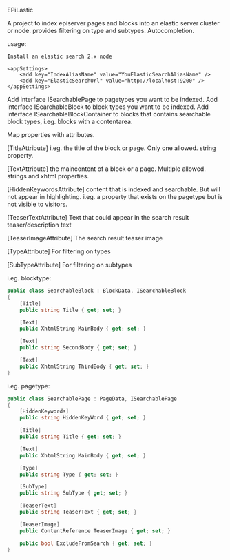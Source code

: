 EPiLastic

A project to index episerver pages and blocks into an elastic server cluster or node.
provides filtering on type and subtypes. Autocompletion. 

usage:

	Install an elastic search 2.x node

	<appSettings>
		<add key="IndexAliasName" value="YouElasticSearchAliasName" />
		<add key="ElasticSearchUrl" value="http://localhost:9200" />
	</appSettings>

Add interface ISearchablePage to pagetypes you want to be indexed.
Add interface ISearchableBlock to block types you want to be indexed.
Add interface ISearchableBlockContainer to blocks that contains searchable block types, i.eg. blocks with a contentarea.


Map properties with attributes.

[TitleAttribute]
i.eg. the title of the block or page. Only one allowed. string property.

[TextAttribute]
the maincontent of a block or a page. Multiple allowed. strings and xhtml properties.

[HiddenKeywordsAttribute]
content that is indexed and searchable. But will not appear in highlighting. i.eg. a property that exists on the pagetype but is not visible to visitors.

[TeaserTextAttribute]
Text that could appear in the search result teaser/description text

[TeaserImageAttribute]
The search result teaser image

[TypeAttribute]
For filtering on types

[SubTypeAttribute]
For filtering on subtypes

i.eg. blocktype:

```C#
public class SearchableBlock : BlockData, ISearchableBlock
{
    [Title]
    public string Title { get; set; }

    [Text]
    public XhtmlString MainBody { get; set; }

    [Text]
    public string SecondBody { get; set; }

    [Text]
    public XhtmlString ThirdBody { get; set; }	
}
```

i.eg. pagetype:

```C#
public class SearchablePage : PageData, ISearchablePage
{
    [HiddenKeywords]
    public string HiddenKeyWord { get; set; }

    [Title]
    public string Title { get; set; }

    [Text]
    public XhtmlString MainBody { get; set; }

    [Type]
    public string Type { get; set; }

    [SubType]
    public string SubType { get; set; }

    [TeaserText]
    public string TeaserText { get; set; }

    [TeaserImage]
    public ContentReference TeaserImage { get; set; }

    public bool ExcludeFromSearch { get; set; }
}
```
